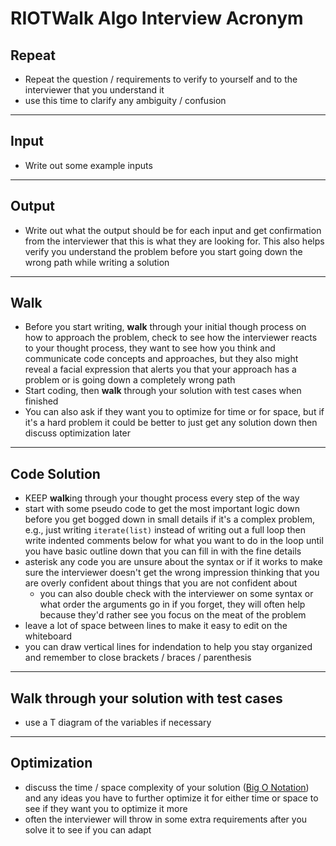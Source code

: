 # RIOTWalk Algo Interview Acronym

## Repeat

- Repeat the question / requirements to verify to yourself and to the interviewer that you understand it
- use this time to clarify any ambiguity / confusion

---

## Input

- Write out some example inputs

---

## Output

- Write out what the output should be for each input and get confirmation from the interviewer that this is what they are looking for. This also helps verify you understand the problem before you start going down the wrong path while writing a solution

---

## Walk

- Before you start writing, **walk** through your initial though process on how to approach the problem, check to see how the interviewer reacts to your thought process, they want to see how you think and communicate code concepts and approaches, but they also might reveal a facial expression that alerts you that your approach has a problem or is going down a completely wrong path
- Start coding, then **walk** through your solution with test cases when finished
- You can also ask if they want you to optimize for time or for space, but if it's a hard problem it could be better to just get any solution down then discuss optimization later

---

## Code Solution

- KEEP **walk**ing through your thought process every step of the way
- start with some pseudo code to get the most important logic down before you get bogged down in small details if it's a complex problem, e.g., just writing `iterate(list)` instead of writing out a full loop then write indented comments below for what you want to do in the loop until you have basic outline down that you can fill in with the fine details
- asterisk any code you are unsure about the syntax or if it works to make sure the interviewer doesn't get the wrong impression thinking that you are overly confident about things that you are not confident about
  - you can also double check with the interviewer on some syntax or what order the arguments go in if you forget, they will often help because they'd rather see you focus on the meat of the problem
- leave a lot of space between lines to make it easy to edit on the whiteboard
- you can draw vertical lines for indendation to help you stay organized and remember to close brackets / braces / parenthesis

---

## Walk through your solution with test cases

- use a T diagram of the variables if necessary

---

## Optimization

- discuss the time / space complexity of your solution ([Big O Notation](https://github.com/TheCodingDojo/student_md_docs/blob/master/CA-OC/bigO.md)) and any ideas you have to further optimize it for either time or space to see if they want you to optimize it more
- often the interviewer will throw in some extra requirements after you solve it to see if you can adapt
